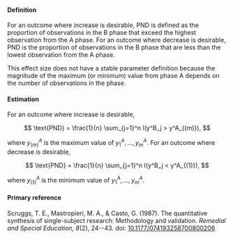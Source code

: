 #### Definition 

For an outcome where increase is desirable, PND is defined as the proportion of observations in the B phase that exceed the highest observation from the A phase. For an outcome where decrease is desirable, PND is the proportion of observations in the B phase that are less than the lowest observation from the A phase. 

This effect size does not have a stable parameter definition because the magnitude of the maximum (or minimum) value from phase A depends on the number of observations in the phase. 

#### Estimation

For an outcome where increase is desirable, 

$$
\text{PND} = \frac{1}{n} \sum_{j=1}^n I(y^B_j > y^A_{(m)}),
$$

where $y^A_{(m)}$ is the maximum value of $y^A_1,...,y^A_m$. For an outcome where decrease is desirable, 

$$
\text{PND} = \frac{1}{n} \sum_{j=1}^n I(y^B_j < y^A_{(1)}),
$$

where $y^A_{(1)}$ is the minimum value of $y^A_1,...,y^A_m$. 

#### Primary reference

Scruggs, T. E., Mastropieri, M. A., & Casto, G. (1987). The quantitative synthesis of single-subject research: Methodology and validation. _Remedial and Special Education, 8_(2), 24--43. doi: [10.1177/074193258700800206](http://dx.doi.org/10.1177/074193258700800206)
